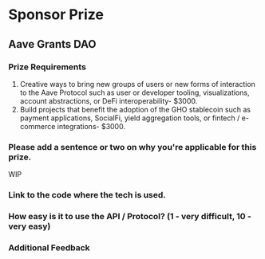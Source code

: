 # Sponsor Prize

## Aave Grants DAO

### Prize Requirements

1. Creative ways to bring new groups of users or new forms of interaction to the Aave Protocol such as user or developer tooling, visualizations, account abstractions, or DeFi interoperability- $3000.
2. Build projects that benefit the adoption of the GHO stablecoin such as payment applications, SocialFi, yield aggregation tools, or fintech / e-commerce integrations- $3000.

### Please add a sentence or two on why you're applicable for this prize.

WIP

### Link to the code where the tech is used.

### How easy is it to use the API / Protocol? (1 - very difficult, 10 - very easy)

### Additional Feedback
